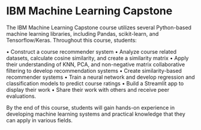 # IBM Machine Learning Capstone

The IBM Machine Learning Capstone course utilizes several Python-based machine learning libraries, including Pandas, scikit-learn, and Tensorflow/Keras. Throughout this course, students:

• Construct a course recommender system • Analyze course related datasets, calculate cosine similarity, and create a similarity matrix • Apply their understanding of KNN, PCA, and non-negative matrix collaborative filtering to develop recommendation systems • Create similarity-based recommender systems • Train a neural network and develop regression and classification models to predict course ratings • Build a Streamlit app to display their work • Share their work with others and receive peer evaluations.

By the end of this course, students will gain hands-on experience in developing machine learning systems and practical knowledge that they can apply in various fields.
